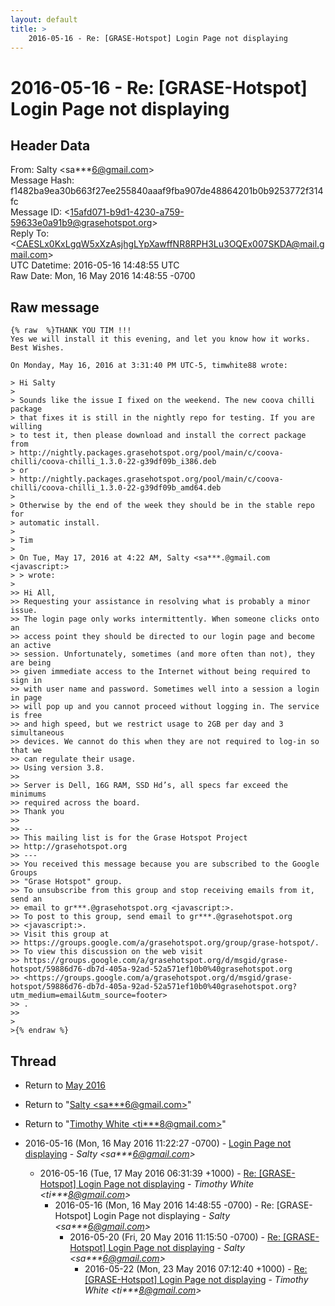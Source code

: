 ```yaml
---
layout: default
title: >
    2016-05-16 - Re: [GRASE-Hotspot] Login Page not displaying
---
```


# 2016-05-16 - Re: [GRASE-Hotspot] Login Page not displaying

## Header Data

From: Salty \<sa***6@gmail.com\><br>
Message Hash: f1482ba9ea30b663f27ee255840aaaf9fba907de48864201b0b9253772f314fc<br>
Message ID: \<15afd071-b9d1-4230-a759-59633e0a91b9@grasehotspot.org\><br>
Reply To: \<CAESLx0KxLgqW5xXzAsjhgLYpXawffNR8RPH3Lu3OQEx007SKDA@mail.gmail.com\><br>
UTC Datetime: 2016-05-16 14:48:55 UTC<br>
Raw Date: Mon, 16 May 2016 14:48:55 -0700<br>

## Raw message

```
{% raw  %}THANK YOU TIM !!!
Yes we will install it this evening, and let you know how it works.
Best Wishes.

On Monday, May 16, 2016 at 3:31:40 PM UTC-5, timwhite88 wrote:

> Hi Salty
>
> Sounds like the issue I fixed on the weekend. The new coova chilli package 
> that fixes it is still in the nightly repo for testing. If you are willing 
> to test it, then please download and install the correct package from 
> http://nightly.packages.grasehotspot.org/pool/main/c/coova-chilli/coova-chilli_1.3.0-22-g39df09b_i386.deb 
> or 
> http://nightly.packages.grasehotspot.org/pool/main/c/coova-chilli/coova-chilli_1.3.0-22-g39df09b_amd64.deb
>
> Otherwise by the end of the week they should be in the stable repo for 
> automatic install.
>
> Tim
>
> On Tue, May 17, 2016 at 4:22 AM, Salty <sa***.@gmail.com <javascript:>
> > wrote:
>
>> Hi All,
>> Requesting your assistance in resolving what is probably a minor issue.
>> The login page only works intermittently. When someone clicks onto an 
>> access point they should be directed to our login page and become an active 
>> session. Unfortunately, sometimes (and more often than not), they are being 
>> given immediate access to the Internet without being required to sign in 
>> with user name and password. Sometimes well into a session a login in page 
>> will pop up and you cannot proceed without logging in. The service is free 
>> and high speed, but we restrict usage to 2GB per day and 3 simultaneous 
>> devices. We cannot do this when they are not required to log-in so that we 
>> can regulate their usage.
>> Using version 3.8. 
>>
>> Server is Dell, 16G RAM, SSD Hd’s, all specs far exceed the minimums 
>> required across the board.
>> Thank you
>>
>> -- 
>> This mailing list is for the Grase Hotspot Project 
>> http://grasehotspot.org
>> --- 
>> You received this message because you are subscribed to the Google Groups 
>> "Grase Hotspot" group.
>> To unsubscribe from this group and stop receiving emails from it, send an 
>> email to gr***.@grasehotspot.org <javascript:>.
>> To post to this group, send email to gr***.@grasehotspot.org 
>> <javascript:>.
>> Visit this group at 
>> https://groups.google.com/a/grasehotspot.org/group/grase-hotspot/.
>> To view this discussion on the web visit 
>> https://groups.google.com/a/grasehotspot.org/d/msgid/grase-hotspot/59886d76-db7d-405a-92ad-52a571ef10b0%40grasehotspot.org 
>> <https://groups.google.com/a/grasehotspot.org/d/msgid/grase-hotspot/59886d76-db7d-405a-92ad-52a571ef10b0%40grasehotspot.org?utm_medium=email&utm_source=footer>
>> .
>>
>
>{% endraw %}
```

## Thread

+ Return to [May 2016](/archive/2016/05)

+ Return to "[Salty <sa***6<span>@</span>gmail.com>](/authors/sa___6_at_gmail_com)"
+ Return to "[Timothy White <ti***8<span>@</span>gmail.com>](/authors/ti___8_at_gmail_com)"

+ 2016-05-16 (Mon, 16 May 2016 11:22:27 -0700) - [Login Page not displaying](/archive/2016/05/d9f1a896d18449dfead380f14a33e24663400fb48d9288b329ee3c43d1eaea5d) - _Salty \<sa***6@gmail.com\>_
  + 2016-05-16 (Tue, 17 May 2016 06:31:39 +1000) - [Re: [GRASE-Hotspot] Login Page not displaying](/archive/2016/05/ead24b0a47656ceffbfb0cf6770f31f985ec4b6c993674992e70dee98011a0af) - _Timothy White \<ti***8@gmail.com\>_
    + 2016-05-16 (Mon, 16 May 2016 14:48:55 -0700) - Re: [GRASE-Hotspot] Login Page not displaying - _Salty \<sa***6@gmail.com\>_
      + 2016-05-20 (Fri, 20 May 2016 11:15:50 -0700) - [Re: [GRASE-Hotspot] Login Page not displaying](/archive/2016/05/4adc893ba4d89ae366ad6a4ed011c4a4e1e5073a5ccf99dc3cd74d321f307250) - _Salty \<sa***6@gmail.com\>_
        + 2016-05-22 (Mon, 23 May 2016 07:12:40 +1000) - [Re: [GRASE-Hotspot] Login Page not displaying](/archive/2016/05/cab8e7a94ce6e1fe23a8aa34a100b6bc28cd6ef848655842663bfa74e94fb533) - _Timothy White \<ti***8@gmail.com\>_

